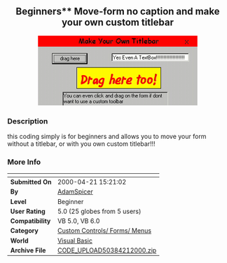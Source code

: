 ﻿<div align="center">

## Beginners\*\* Move\-form no caption and make your own custom titlebar

<img src="PIC20004211610438872.jpg">
</div>

### Description

this coding simply is for beginners and allows you to move your form without a titlebar, or with you own custom titlebar!!!
 
### More Info
 


<span>             |<span>
---                |---
**Submitted On**   |2000-04-21 15:21:02
**By**             |[AdamSpicer](https://github.com/Planet-Source-Code/PSCIndex/blob/master/ByAuthor/adamspicer.md)
**Level**          |Beginner
**User Rating**    |5.0 (25 globes from 5 users)
**Compatibility**  |VB 5\.0, VB 6\.0
**Category**       |[Custom Controls/ Forms/  Menus](https://github.com/Planet-Source-Code/PSCIndex/blob/master/ByCategory/custom-controls-forms-menus__1-4.md)
**World**          |[Visual Basic](https://github.com/Planet-Source-Code/PSCIndex/blob/master/ByWorld/visual-basic.md)
**Archive File**   |[CODE\_UPLOAD50384212000\.zip](https://github.com/Planet-Source-Code/adamspicer-beginners-move-form-no-caption-and-make-your-own-custom-titlebar__1-7463/archive/master.zip)








